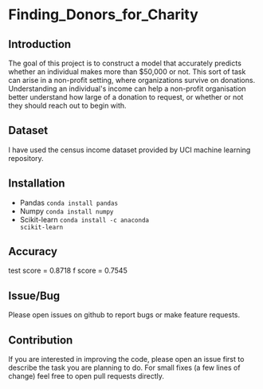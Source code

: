 # Finding_Donors_for_Charity

## Introduction
The goal of this project is to construct a model that accurately predicts whether an individual makes more than $50,000 or not. This sort of task can arise in a non-profit setting, where organizations survive on donations. Understanding an individual's income can help a non-profit organisation better understand how large of a donation to request, or whether or not they should reach out to begin with.

## Dataset
I have used the census income dataset provided by UCI machine learning repository.

## Installation
* Pandas
<code>conda install pandas</code>
* Numpy
<code>conda install numpy</code>
* Scikit-learn
<code>conda install -c anaconda scikit-learn</code>

## Accuracy
test score = 0.8718
f score = 0.7545

## Issue/Bug
Please open issues on github to report bugs or make feature requests.

## Contribution
If you are interested in improving the code, please open an issue first to describe the task you are planning to do. For small fixes (a few lines of change) feel free to open pull requests directly.

